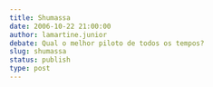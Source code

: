 ```yaml
---
title: Shumassa
date: 2006-10-22 21:00:00
author: lamartine.junior
debate: Qual o melhor piloto de todos os tempos?
slug: shumassa
status: publish 
type: post
---
```



